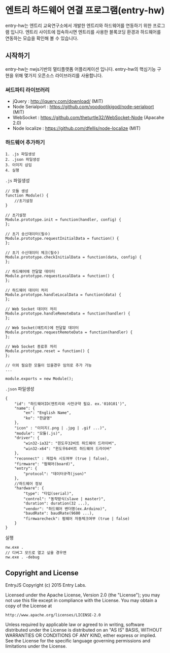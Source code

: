# 엔트리 하드웨어 연결 프로그램(entry-hw)
entry-hw는 엔트리 교육연구소에서 개발한 엔트리와 하드웨어를 연동하기 위한 프로그램  입니다. 엔트리 사이트에 접속하시면 엔트리를 사용한 블록코딩 환경과 하드웨어를 연동하는 모습을 확인해 볼 수 있습니다.

## 시작하기
entry-hw는 nwjs기반의 멀티플랫폼 어플리케이션 입니다.
entry-hw의 핵심기능 구현을 위해 몇가지 오픈소스 라이브러리를 사용합니다.

### 써드파티 라이브러리
 * jQuery : http://jquery.com/download/ (MIT)
 * Node Serialport : https://github.com/voodootikigod/node-serialport (MIT)
 * WebSocket : https://github.com/theturtle32/WebSocket-Node (Apacahe 2.0)
 * Node localize : https://github.com/dfellis/node-localize (MIT)

### 하드웨어 추가하기
	1. .js 파일생성
	2. .json 파일생성
	3. 이미지 삽입
	4. 실행

`.js` 파일생성

	// 모듈 생성
    function Module() {
    	//초기설정
    }
    
    // 초기설정
    Module.prototype.init = function(handler, config) {
	};

	// 초기 송신데이터(필수)
    Module.prototype.requestInitialData = function() {
    };
    
	// 초기 수신데이터 체크(필수)
    Module.prototype.checkInitialData = function(data, config) {
    };

	// 하드웨어에 전달할 데이터
    Module.prototype.requestLocalData = function() {
    };

	// 하드웨어 데이터 처리
    Module.prototype.handleLocalData = function(data) {
    };
    
	// Web Socket 데이터 처리
    Module.prototype.handleRemoteData = function(handler) {
    };
    
    // Web Socket(에트리)에 전달할 데이터
    Module.prototype.requestRemoteData = function(handler) {
    };

	// Web Socket 종료후 처리
    Module.prototype.reset = function() {
    };
	
    // 이외 필요한 모듈이 있을경우 임의로 추가 가능
    ...

    module.exports = new Module();

`.json` 파일생성

	{
        "id": "하드웨어ID(엔트리와 사전규약 필요. ex.'010101')",
        "name": {
            "en": "English Name",
            "ko": "한글명"
        },
        "icon" : "이미지(.png | .jpg | .gif ...)",
        "module": "모듈(.js)",
        "driver": {
            "win32-ia32": "윈도우32비트 하드웨어 드라이버",
            "win32-x64": "윈도우64비트 하드웨어 드라이버"
        },
        "reconnect" : 재접속 시도여부 (true | false),
        "firmware": "펌웨어(board)",
        "entry": {
            "protocol": "데이터규격(json)"
        },
        //하드웨어 정보
        "hardware": {
            "type": "타입(serial)",
            "control": "동작방식(slave | master)",
            "duration": duration(32 ...),
            "vendor": "하드웨어 벤더명(ex.Arduino)",
            "baudRate": baudRate(9600 ...),
            "firmwarecheck": 펌웨어 자동체크여부 (true | false)
        }
    }

실행

	nw.exe .
    // 디버그 모드로 열고 싶을 경우엔
    nw.exe . -debug

## Copyright and License

EntryJS Copyright (c) 2015 Entry Labs.

Licensed under the Apache License, Version 2.0 (the "License"); you may not use this file except in compliance with the License.  You may obtain a copy of the License at

    http://www.apache.org/licenses/LICENSE-2.0

Unless required by applicable law or agreed to in writing, software distributed under the License is distributed on an "AS IS" BASIS, WITHOUT WARRANTIES OR CONDITIONS OF ANY KIND, either express or implied. See the License for the specific language governing permissions and limitations under the License.
